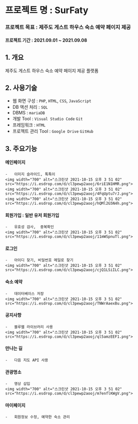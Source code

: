 # 프로젝트 명 : SurFaty 

### 프로젝트 목표 : 제주도 게스트 하우스 숙소 예약 페이지 제공

#### 프로젝트 기간 : 2021.09.01 ~ 2021.09.08   
      

## 1. 개요
제주도 게스트 하우스 숙소 예약 페이지 제공 플랫폼


## 2. 사용기술 
-   웹 화면 구성 : `PHP`, `HTML`, `CSS`, `JavaScript` 
-   DB 액션 처리 : `SQL`
-   DBMS : `mariaDB`
-   개발 Tool : `Visual Studio Code` `Git`
-   프레임워크 : `HTML`
-   프로젝트 관리 Tool : `Google Drive` `GitHub`

## 3. 주요기능
#### 메인페이지
    -   이미지 슬라이드, 톡톡이
    <img width="700" alt="스크린샷 2021-10-15 오후 3 51 02" src="https://i.esdrop.com/d/cl3pewp2aooj/6riE1N1HMR.png">
    <img width="700" alt="스크린샷 2021-10-15 오후 3 51 02" src="https://i.esdrop.com/d/cl3pewp2aooj/4FqUptu7rJ.png">
    <img width="700" alt="스크린샷 2021-10-15 오후 3 51 02" src="https://i.esdrop.com/d/cl3pewp2aooj/hQMl2G5N4h.png">
#### 회원가입 : 일반 유저 회원가입
    -   유효성 검사,  중복확인
    <img width="700" alt="스크린샷 2021-10-15 오후 3 51 02" src="https://i.esdrop.com/d/cl3pewp2aooj/11mWSpnuTl.png">
#### 로그인 
    -   아이디 찾기, 비밀번호 메일로 찾기
    <img width="700" alt="스크린샷 2021-10-15 오후 3 51 02" src="https://i.esdrop.com/d/cl3pewp2aooj/cjQ1LSiILC.png">
#### 숙소 예약
    -   데이터베이스 저장
    <img width="700" alt="스크린샷 2021-10-15 오후 3 51 02" src="https://i.esdrop.com/d/cl3pewp2aooj/TNWrAaexBu.png">
#### 공지사항
    -   블루웹 라이브러리 사용
    <img width="700" alt="스크린샷 2021-10-15 오후 3 51 02" src="https://i.esdrop.com/d/cl3pewp2aooj/ql5amzEEF1.png">
#### 만나는 길
    -   다음 지도 API 사용
#### 관광명소
    -   영상 삽입
    <img width="700" alt="스크린샷 2021-10-15 오후 3 51 02" src="https://i.esdrop.com/d/cl3pewp2aooj/m7enflKWgV.png">
#### 마이페이지
    -   회원정보 수정, 예약한 숙소 관리







